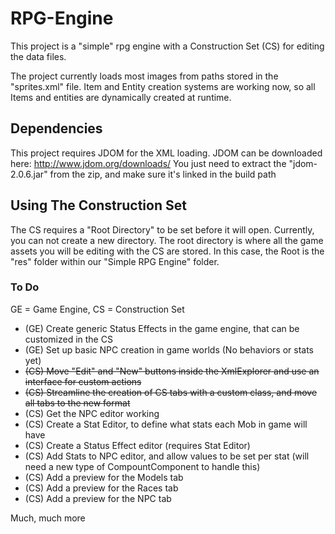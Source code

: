 # RPG-Engine
This project is a "simple" rpg engine with a Construction Set (CS) for editing the data files.

The project currently loads most images from paths stored in the "sprites.xml" file. 
Item and Entity creation systems are working now, so all Items and entities are dynamically created at runtime.

## Dependencies
This project requires JDOM for the XML loading.
JDOM can be downloaded here: http://www.jdom.org/downloads/
You just need to extract the "jdom-2.0.6.jar" from the zip, and make sure it's linked in the build path

## Using The Construction Set
The CS requires a "Root Directory" to be set before it will open. Currently, you can not create a new directory. 
The root directory is where all the game assets you will be editing with the CS are stored. In this case, the Root 
is the "res" folder within our "Simple RPG Engine" folder.

### To Do
GE = Game Engine, 
CS = Construction Set
- (GE) Create generic Status Effects in the game engine, that can be customized in the CS
- (GE) Set up basic NPC creation in game worlds (No behaviors or stats yet)
- ~~(CS) Move "Edit" and "New" buttons inside the XmlExplorer and use an interface for custom actions~~
- ~~(CS) Streamline the creation of CS tabs with a custom class, and move all tabs to the new format~~
- (CS) Get the NPC editor working
- (CS) Create a Stat Editor, to define what stats each Mob in game will have
- (CS) Create a Status Effect editor (requires Stat Editor)
- (CS) Add Stats to NPC editor, and allow values to be set per stat (will need a new type of CompountComponent to handle this)
- (CS) Add a preview for the Models tab
- (CS) Add a preview for the Races tab
- (CS) Add a preview for the NPC tab

Much, much more
